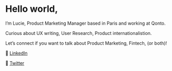 # Hello world,

I’m Lucie, Product Marketing Manager based in Paris and working at Qonto. 

Curious about UX writing, User Research, Product internationalistion. 

Let’s connect if you want to talk about Product Marketing, Fintech, (or both)!

👀
[LinkedIn](https://www.linkedin.com/in/luciecasa/)

🐣
[Twitter](https://twitter.com/LucieCasa)
